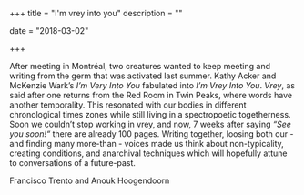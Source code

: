 +++
title = "I'm vrey into you"
description = ""

date = "2018-03-02"

+++

After meeting in Montréal, two creatures wanted to keep meeting and writing from the germ that was activated last summer. Kathy Acker and McKenzie Wark’s _I’m Very Into You_ fabulated into _I’m Vrey Into You_. _Vrey_, as said after one returns from the Red Room in Twin Peaks, where words have another temporality. This resonated with our bodies in different chronological times zones while still living in a spectropoetic togetherness. Soon we couldn’t stop working in vrey, and now, 7 weeks after saying _“See you soon!“_ there are already 100 pages. Writing together, loosing both our -and finding many more-than - voices made us think about non-typicality, creating conditions, and anarchival techniques which will hopefully attune to conversations of a future-past.


Francisco Trento and Anouk Hoogendoorn